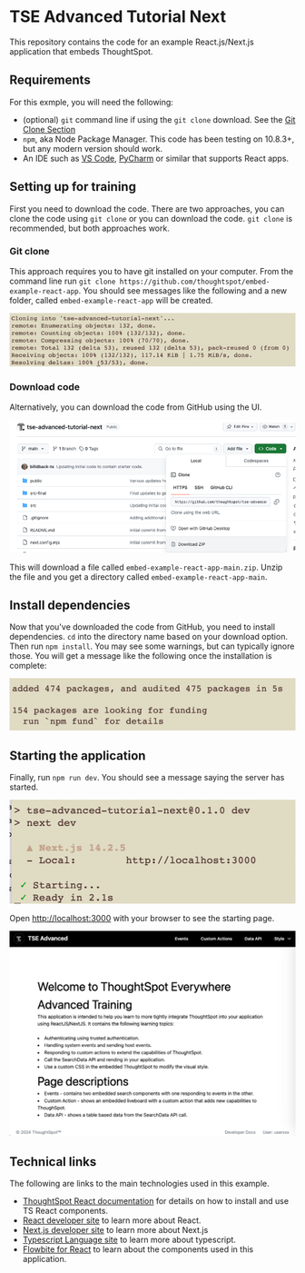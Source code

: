 # TSE Advanced Tutorial Next

This repository contains the code for an example React.js/Next.js application that embeds ThoughtSpot.

## Requirements

For this exmple, you will need the following:

- (optional) `git` command line if using the `git clone` download. See the [Git Clone Section](#git-clone)
- `npm`, aka Node Package Manager. This code has been testing on 10.8.3+, but any modern version should work.
- An IDE such as [VS Code](https://code.visualstudio.com/), [PyCharm](https://www.jetbrains.com/pycharm/) or similar
  that supports React apps.

## Setting up for training

First you need to download the code. There are two approaches, you can clone the code using `git clone` or you can
download the code. `git clone` is recommended, but both approaches work.

### Git clone

This approach requires you to have git installed on your computer. From the command line run
`git clone https://github.com/thoughtspot/embed-example-react-app`. You should see messages like the following and a
new folder, called `embed-example-react-app` will be created.

![Git clone](docs/git-clone.png)

### Download code

Alternatively, you can download the code from GitHub using the UI.

![Download repo](docs/git-download.png)

This will download a file called `embed-example-react-app-main.zip`. Unzip the file and you get a directory
called `embed-example-react-app-main`.

## Install dependencies

Now that you've downloaded the code from GitHub, you need to install dependencies. `cd` into the directory name based
on your download option. Then run `npm install`. You may see some warnings, but can typically ignore those. You will get
a message like the following once the installation is complete:

![NPM install](docs/npm-install.png)

## Starting the application

Finally, run `npm run dev`. You should see a message saying the server has started.

![NPM run dev](docs/npm-run-dev.png)

Open [http://localhost:3000](http://localhost:3000) with your browser to see the starting page.

![Application home page](docs/home-page.png)

## Technical links

The following are links to the main technologies used in this example.

- [ThoughtSpot React documentation](https://developers.thoughtspot.com/docs/react-app-embed) for details on how to
  install and use TS React components.
- [React developer site](https://react.dev/) to learn more about React.
- [Next.js developer site](https://nextjs.org/) to learn more about Next.js
- [Typescript Language site](https://www.typescriptlang.org/) to learn more about typescript.
- [Flowbite for React](https://flowbite-react.com/) to learn about the components used in this application.
